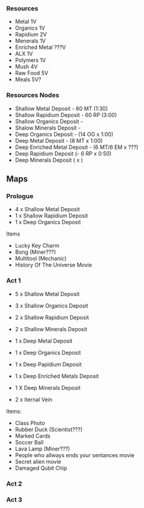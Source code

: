 ### Resources
- Metal           1V
- Organics        1V
- Rapidium        2V
- Menerals        1V
- Enriched Metal  ???V
- ALX             1V
- Polymers        1V
- Mush            4V
- Raw Food        5V
- Meals           5V?

### Resources Nodes
- Shallow Metal Deposit - 60 MT  (1:30)
- Shallow Rapidium Deposit - 60 RP (3:00)
- Shallow Organics Deposit - 
- Shalow Minerals Deposit -
- Deep Organics Deposit - (14 OG x 1:00)
- Deep Metal Deposit - (8 MT x 1:00)
- Deep Enriched Metal Deposit - (6 MT/6 EM x ???)
- Deep Rapidium Deposit (- 6 RP x 0:50)
- Deep Minerals Deposit ( x )

## Maps
### Prologue
- 4 x Shallow Metal Deposit
- 1 x Shallow Rapidium Deposit
- 1 x Deep Organics Deposit

Items
- Lucky Key Charm
- Bong (Miner???)
- Multitool (Mechanic)
- History Of The Universe Movie

### Act 1
- 5 x Shallow Metal Deposit
- 3 x Shallow Organics Deposit
- 2 x Shallow Rapidium Deposit
- 2 x Shallow Minerals Deposit
- 1 x Deep Metal Deposit
- 1 x Deep Organics Deposit
- 1 x Deep Papidium Deposit
- 1 x Deep Enriched Metals Deposit
- 1 X Deep Minerals Deposit

- 2 x Iternal Vein

Items:
-  Class Photo
-  Rubber Duck (Scientist???)
-  Marked Cards
-  Soccer Ball
-  Lava Lamp (Miner???)
-  People who allways ends your sentances movie
-  Secret alien movie
-  Damaged Qubit Chip

### Act 2

### Act 3
